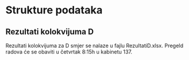 # Strukture podataka

## Rezultati kolokvijuma D

Rezultati kolokvijuma za D smjer se nalaze u fajlu RezultatiD.xlsx. Pregeld radova će se obaviti u četvrtak 8:15h u kabinetu 137.

